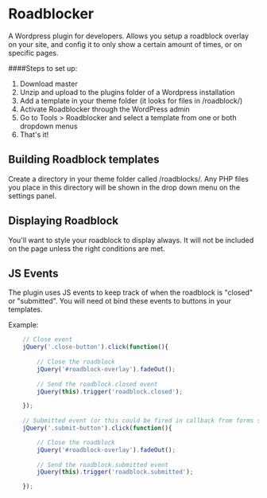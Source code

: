 Roadblocker
==========

A Wordpress plugin for developers. Allows you setup a roadblock overlay on your site, and config it to only show a certain amount of times, or on specific pages.

####Steps to set up:

1. Download master
2. Unzip and upload to the plugins folder of a Wordpress installation
3. Add a template in your theme folder (it looks for files in /roadblock/)
4. Activate Roadblocker through the WordPress admin
5. Go to Tools > Roadblocker and select a template from one or both dropdown menus
6. That's it!


## Building Roadblock templates

Create a directory in your theme folder called /roadblocks/. Any PHP files you place in this directory will be shown in the drop down menu on the settings panel.

## Displaying Roadblock

You'll want to style your roadblock to display always. It will not be included on the page unless the right conditions are met.

## JS Events

The plugin uses JS events to keep track of when the roadblock is "closed" or "submitted". You will need ot bind these events to buttons in your templates. 

Example:
```javascript
	// Close event
	jQuery('.close-button').click(function(){
		
		// Close the roadblock
		jQuery('#roadblock-overlay').fadeOut();
		
		// Send the roadblock.closed event
		jQuery(this).trigger('roadblock.closed');

	});
	
	// Submitted event (or this could be fired in callback from forms submitted with JS)
	jQuery('.submit-button').click(function(){

		// Close the roadblock	
		jQuery('#roadblock-overlay').fadeOut();
		
		// Send the roadblock.submitted event
		jQuery(this).trigger('roadblock.submitted');

	});
```